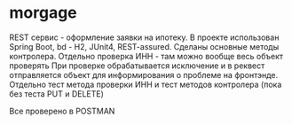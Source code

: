 # morgage
REST сервис - оформление заявки на ипотеку.
В проекте использован Spring Boot, bd - H2, JUnit4, REST-assured.
Сделаны основные методы контролера.
Отдельно проверка ИНН - там можно вообще весь объект проверять
При проверке обрабатывается исключение и в реквест отправляется объект 
для информирования о проблеме на фронтэнде.
Отдельно тест метода проверки ИНН
и тест методов контролера (пока без теста PUT и DELETE)

Все проверено в POSTMAN
